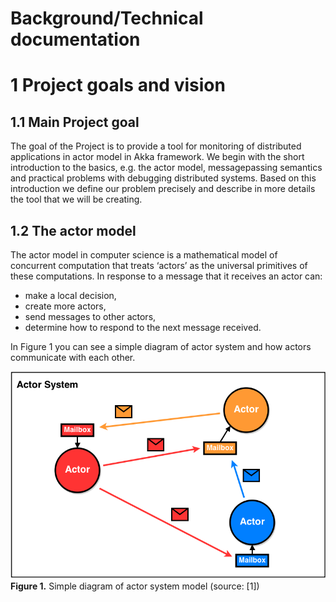 Background/Technical documentation
==================================

# 1 Project goals and vision

## 1.1 Main Project goal

The goal of the Project is to provide a tool for monitoring of distributed applications in actor model in Akka framework. We begin with the short introduction to the basics, e.g. the actor model, message­passing semantics and practical problems with debugging distributed systems. Based on this introduction we define our problem precisely and describe in more details the tool that we will be creating. 

## 1.2 The actor model

The actor model in computer science is a mathematical model of concurrent computation that treats ‘actors’ as the universal primitives of these computations. In response to a message that it receives an actor can:

* make a local decision, 
* create more actors, 
* send messages to other actors, 
* determine how to respond to the next message received. 

In Figure 1 you can see a simple diagram of actor system and how actors communicate with each other.

![Simple diagram of actor system model (source: [1])](https://raw.githubusercontent.com/akka-tracing-tool/akka-tracing-docs/master/images/proc/fig1.png "Simple diagram of actor system model (source: [1])")
**Figure 1.** Simple diagram of actor system model (source: [1])


